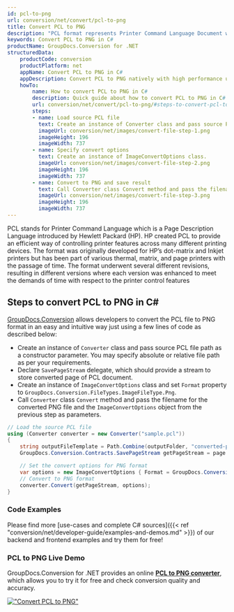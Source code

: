 ```yaml
---
id: pcl-to-png
url: conversion/net/convert/pcl-to-png
title: Convert PCL to PNG
description: "PCL format represents Printer Command Language Document with .pcl extension. Learn how to convert PCL to PNG file programmatically in C# language using GroupDocs.Conversion for .NET library."
keywords: Convert PCL to PNG in C#
productName: GroupDocs.Conversion for .NET
structuredData:
    productCode: conversion
    productPlatform: net
    appName: Convert PCL to PNG in C#
    appDescription: Convert PCL to PNG natively with high performance using C# language and server side GroupDocs.Conversion for .NET APIs, without the use of any software like Microsoft or Open Office.
    howTo:
        name: How to convert PCL to PNG in C# 
        description: Quick guide about how to convert PCL to PNG in C# with high performance and accuracy.
        url: conversion/net/convert/pcl-to-png/#steps-to-convert-pcl-to-png-in-c
        steps:
        - name: Load source PCL file 
          text: Create an instance of Converter class and pass source PCL file path as a constructor parameter. You may specify absolute or relative file path as per your requirements. 
          imageUrl: conversion/net/images/convert-file-step-1.png
          imageHeight: 196
          imageWidth: 737
        - name: Specify convert options 
          text: Create an instance of ImageConvertOptions class.
          imageUrl: conversion/net/images/convert-file-step-2.png
          imageHeight: 196
          imageWidth: 737
        - name: Convert to PNG and save result 
          text: Call Converter class Convert method and pass the filename for the converted HTML file and the ImageConvertOptions object from the previous step as parameters.
          imageUrl: conversion/net/images/convert-file-step-3.png
          imageHeight: 196
          imageWidth: 737
---
```


PCL stands for Printer Command Language which is a Page Description Language introduced by Hewlett Packard (HP). HP created PCL to provide an efficient way of controlling printer features across many different printing devices. The format was originally developed for HP’s dot-matrix and Inkjet printers but has been part of various thermal, matrix, and page printers with the passage of time. The format underwent several different revisions, resulting in different versions where each version was enhanced to meet the demands of time with respect to the printer control features

## Steps to convert PCL to PNG in C#

[GroupDocs.Conversion](https://products.groupdocs.com/conversion/net) allows developers to convert the PCL file to PNG format in an easy and intuitive way just using a few lines of code as described below:

* Create an instance of `Converter` class and pass source PCL file path as a constructor parameter. You may specify absolute or relative file path as per your requirements. 
* Declare `SavePageStream` delegate, which should provide a stream to store converted page of PCL document.
* Create an instance of `ImageConvertOptions` class and set `Format` property to `GroupDocs.Conversion.FileTypes.ImageFileType.Png`.
* Call `Converter` class `Convert` method and pass the filename for the converted PNG file and the `ImageConvertOptions` object from the previous step as parameters.

```csharp
// Load the source PCL file
using (Converter converter = new Converter("sample.pcl"))
{
    string outputFileTemplate = Path.Combine(outputFolder, "converted-page-{0}.png");
    GroupDocs.Conversion.Contracts.SavePageStream getPageStream = page => new FileStream(string.Format(outputFileTemplate, page), FileMode.Create);

    // Set the convert options for PNG format
    var options = new ImageConvertOptions { Format = GroupDocs.Conversion.FileTypes.ImageFileType.Png };   
    // Convert to PNG format
    converter.Convert(getPageStream, options);
}
```

### Code Examples

Please find more [use-cases and complete C# sources]({{< ref "conversion/net/developer-guide/examples-and-demos.md" >}}) of our backend and frontend examples and try them for free!

### PCL to PNG Live Demo

GroupDocs.Conversion for .NET provides an online [**PCL to PNG converter**](https://products.groupdocs.app/conversion/pcl-to-png), which allows you to try it for free and check conversion quality and accuracy.

[!["Convert PCL to PNG"](conversion/net/images/convert-to-png/convert-pcl-to-png.png)](https://products.groupdocs.app/conversion/pcl-to-png)